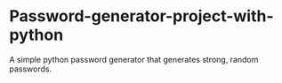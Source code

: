 # Password-generator-project-with-python
A simple python password generator that generates strong, random passwords.
